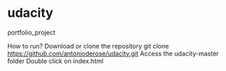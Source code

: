 # udacity
portfolio_project

How to run?
Download or clone the repository
git clone https://github.com/antonioderose/udacity.git
Access the udacity-master folder
Double click on index.html


